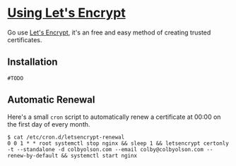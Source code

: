 # [Using Let's Encrypt](/using-letsencrypt)

Go use [Let's Encrypt][], it's an free and easy method of creating trusted certificates.

## Installation

`#TODO`

## Automatic Renewal

Here's a small `cron` script to automatically renew a certificate at 00:00 on the first day of every month.

```
$ cat /etc/cron.d/letsencrypt-renewal
0 0 1 * * root systemctl stop nginx && sleep 1 && letsencrypt certonly -t --standalone -d colbyolson.com --email colby@colbyolson.com --renew-by-default && systemctl start nginx
```

[Let's Encrypt]: https://letsencrypt.org
